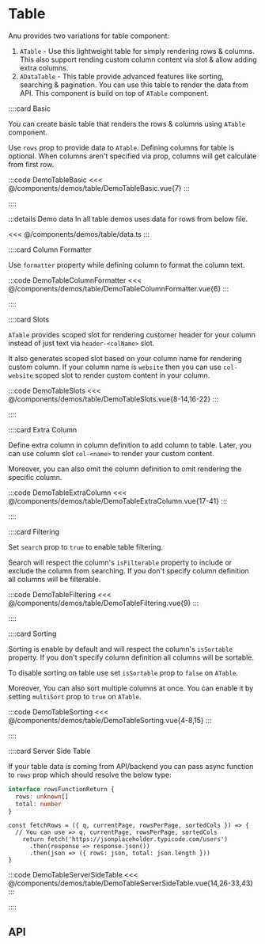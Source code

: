 <script lang="ts" setup>
import dataTableApi from '@anu/component-meta/ADataTable.json';
import api from '@anu/component-meta/ATable.json';
</script>

# Table

Anu provides two variations for table component:

1. `ATable` - Use this lightweight table for simply rendering rows & columns. This also support rending custom column content via slot & allow adding extra columns.
2. `ADataTable` - This table provide advanced features like sorting, searching & pagination. You can use this table to render the data from API. This component is build on top of `ATable` component.

<!-- 👉 Basic -->
::::card Basic

You can create basic table that renders the rows & columns using `ATable` component.

Use `rows` prop to provide data to `ATable`. Defining columns for table is optional. When columns aren't specified via prop, columns will get calculate from first row.

:::code DemoTableBasic
<<< @/components/demos/table/DemoTableBasic.vue{7}
:::

::::

:::details Demo data
In all table demos uses data for rows from below file.

<<< @/components/demos/table/data.ts
:::

<!-- 👉 Column Formatter -->
::::card Column Formatter

Use `formatter` property while defining column to format the column text.

:::code DemoTableColumnFormatter
<<< @/components/demos/table/DemoTableColumnFormatter.vue{6}
:::

::::

<!-- 👉 Slots -->
::::card Slots

`ATable` provides scoped slot for rendering customer header for your column instead of just text via `header-<colName>` slot.

It also generates scoped slot based on your column name for rendering custom column. If your column name is `website` then you can use `col-website` scoped slot to render custom content in your column.

:::code DemoTableSlots
<<< @/components/demos/table/DemoTableSlots.vue{8-14,16-22}
:::

::::

<!-- 👉 Extra Column -->
::::card Extra Column

Define extra column in column definition to add column to table. Later, you can use column slot `col-<name>` to render your custom content.

Moreover, you can also omit the column definition to omit rendering the specific column.

:::code DemoTableExtraColumn
<<< @/components/demos/table/DemoTableExtraColumn.vue{17-41}
:::

::::

<!-- 👉 Filtering -->
::::card Filtering

Set `search` prop to `true` to enable table filtering.

Search will respect the column's `isFilterable` property to include or exclude the column from searching. If you don't specify column definition all columns will be filterable.

:::code DemoTableFiltering
<<< @/components/demos/table/DemoTableFiltering.vue{9}
:::

::::

<!-- 👉 Sorting -->
::::card Sorting

Sorting is enable by default and will respect the column's `isSortable` property. If you don't specify column definition all columns will be sortable.

To disable sorting on table use set `isSortable` prop to `false` on `ATable`.

Moreover, You can also sort multiple columns at once. You can enable it by setting `multiSort` prop to `true` on `ATable`.

:::code DemoTableSorting
<<< @/components/demos/table/DemoTableSorting.vue{4-8,15}
:::

::::

<!-- 👉 Server Side Table -->
::::card Server Side Table

If your table data is coming from API/backend you can pass async function to `rows` prop which should resolve the below type:

```ts
interface rowsFunctionReturn {
  rows: unknown[]
  total: number
}
```

```ts{5}
const fetchRows = ({ q, currentPage, rowsPerPage, sortedCols }) => {
  // You can use => q, currentPage, rowsPerPage, sortedCols
    return fetch('https://jsonplaceholder.typicode.com/users')
      .then(response => response.json())
      .then(json => ({ rows: json, total: json.length }))
}
```

:::code DemoTableServerSideTable
<<< @/components/demos/table/DemoTableServerSideTable.vue{14,26-33,43}
:::

::::

<!-- 👉 API -->
## API

<Api title="Table" :api="api" class="mb-8"></Api>
<Api title="Data Table" :api="dataTableApi"></Api>
